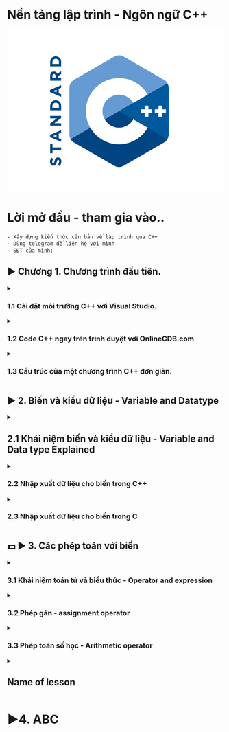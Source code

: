 # Nền tảng lập trình - Ngôn ngữ C++
![Alt text](image.png)

# Lời mở đầu - tham gia vào.. 

    - Xây dựng kiến thức căn bản về lập trình qua C++
    - Dùng telegram để liên hệ với mình
    - SĐT của mình:

## ▶ Chương 1. Chương trình đầu tiên.

<details>
<summary>
<h3>1.1 Cài đặt môi trường C++ với Visual Studio.</h3>
</summary>
- Cài đặt Visual Studio (bản đầy đủ hơn so với VScode).
- Chọn tích vào mục: "Desktop development with C++". Cài luôn cả môi trường C++. Tiếp tục và Install.

    ### Cách tạo project mới.

    - Create new project
    - Empty project
    - Project name - Location - Solution 
    - Thêm chương trình vào phần Source file
    - Viết code 
    - Debuger 
    - Tạo thêm project trong Solution để làm việc
</details>

<details>
<summary>
<h3>1.2 Code C++ ngay trên trình duyệt với OnlineGDB.com</h3>
</summary>

- Nếu máy của bạn cấu hình yếu và không thể chạy Visual Studio hoặc VScode 
- Bạn có thể code trên trình duyệt web: OnlineGDb.com
- Với giao diện vừa đủ dùng
- Có thể lưu lại, qua tài khoản.
</details>

<details>
<summary>
<h3>1.3 Cấu trúc của một chương trình C++ đơn giản.</h3>
</summary>
- Sau khi cài đặt IDE thì bắt đàu viết code.

<h4>Tổng quan của 1 chương trình C++.</h4>

```C++
// Thư viện: liệt kê thư viện chứa các hàm sẽ dùng trong chương trình.
// input output stream: Luồng vào ra của chương trình
#include <iostream>

// thành phần bắt buộc của chương trình - hay là chương trình chính
int main() 
{
    // Nội dung chương trình: là các câu lệnh (statement or Instruction)
    /*  
    *   "std::cout<<" : đây là cú pháp(Syntax) của 1 *   câu lệnh. cần ghi nhớ thuộc lòng.
    *   "std" (standard library): là tên bộ chức năng thư viện chuẩn có sẵ trong ngôn ngữ C++
    *   "cout" (character out) là một hàm cụ thể
    *   Có thể hiểu công cụ "cout" nằm trong bộ công cụ std.
    *   "::" và "<<" là kí hiệu để dùng công cụ
    *   "\n" là kí hiệu xuống dòng
    */
    std::cout << "Hello world!\n";
   

    /*
    *   Lệnh này là trả về giá trị cho hàm main 
    *   Không có cũng ko lỗi, nhưng CẦN PHẢI CÓ để đảm bảo cấu trúc của chương trình
    */
    return 0;
    
}
```
Muốn bỏ qua dòng "std::" thì thêm lệnh này sau khi nhập tất cả các thư viện
```c++
// Dây là cú pháp thêm thư viện, có thể kết thúc bằng dấu ";" nhưng đó là thừa và ko cần thiêt 
#include <iostream>; 

// chú ý đây là 1 lệnh, khỏng phải hàm, biến,...phải có dấu ";"
using namespace std; 
```
</details>





## ▶ 2. Biến và kiểu dữ liệu - Variable and Datatype
<details>
  <summary>
    <h2>2.1 Khái niệm biến và kiểu dữ liệu - Variable and Data type Explained </h2>
  </summary>
  <h3>Biến là:</h3>
  - Đối tượng chiếm một vùng nhớ xác định
  - Dùng để lưu trữ giá trị nào đó
  <h3>Variable Explained:</h3>
  - abc
  <h3>Kiểu dữ liệu là:</h3>
  - Tập hợp của các loại giá trị mà có thể khởi tạo cho một biến 
  <h3>Data type exlained:</h3>
  - abc
</details>




<details>
  <summary>
    <h3>2.2 Nhập xuất dữ liệu cho biến trong C++</h3>
  </summary>
  Luồng dữ liệu vào và ra trong C++:
  gồm có các kiểu sau:

  - Số (nguyên, thực) trên 1 dòng, kết thúc bằng phím "space" hoặc "enter"

  - Kí tự, chuỗi kí tự, trên 1 dòng, kết thúc bằng phím "space" hoặc "enter"
  
  <h4> Lưu ý: </h4>  
  
  - Chuỗi kí tự có dấu cách "space" (dùng thêm thư viện string ); 
  
  - Dùng câu lệnh: 
  
  ```C++
  getline(cin,bien_string);
  ```
  - Nếu trước đó đã nhập gì đó bằng lệnh "cin" và bấm enter thì trong bộ nhớ tạm còn kí tự enter. Phải dùng lệnh sau để fix lỗi này.
  
  ```
  cin.ignore();
  ```
  Nếu trước đó ko nhập gì thì KHÔNG được dùng lệnh cin.ignore() vì sẽ sinh ra lỗi chờ vùng nhớ, mất kí tự đầu tiên của chuỗi

Chương trình ví dụ:
```C++

#include <iostream>
#include <string>
using namespace std;

int main()
{
  int tuoi = 0;
  string ho_ten = "";
  string que_quan = "";

  cout << "Nhap ten: ";
  // Dùng hàm getline() để nhập chuỗi có dấu cách bên trong
  getline(cin,ho_ten);

  // Luông dữ liệu ra
  cout << "Nhap tuoi";
  // Nhập dữ liệu vào Luồng dữ liệu vào
  cin >> tuoi;

  cout << "Nhap que quan: ";
  // Chú ý loại bỏ enter ở lệnh cin trên
  cin.ignore();
  getline(cin,que_quan)
  cout <<"Toi nam nay: " << tuoi <<" tuoi";
  return 0;
}

```
</details>




<details>
  <summary>
    <h3>2.3 Nhập xuất dữ liệu cho biến trong C</h3>
  </summary>

Cách thức nhập xuất dư liệu trong C khác một chút so với C++ về các hàm đưa dữ liệu vào luồng In - Out

<h4>Hàm xuất dữ liệu:</h4>

printf("[Nội dung]...[các đặt tả]", [danh sách đối số]) : xuất 1 luồng kí tự ra màn hình
<h4>Hàm nhập dư liệu</h4>
scanf("[Các đặc tả]", [địa chỉ tham số ]) : Nhập 1 luồng kí tự vào 


<h4>Lưu ý: khi làm việc với chuỗi trong ngôn ngữ C</h4>

- Muốn khởi tạo chuỗi kí tự trong C thì phải nhập qua mảng
- Dùng đặc tả: %s
- Lưu khi chuỗi có chứa dấu cách (VD "Kien Nguyen") thì nhập theo cách thông thường sẽ gây ra sai sót.

- Đây là cách đúng để khai báo kiểu dữ liệu chuỗi trong C
- Lưu ý chuỗi này kết thúc bằng kí tự: null là "\0" sẽ tự thêm vào ở cuối chuỗi
- Nên muốn lưu chuỗi 10 kí tự phải khai báo chuỗi 11 kí 

```C
char chuoiKitu[] = ""
```

Ví dụ 1: In ra màn hình chuỗi đã được khai báo sẵn

```C
char ho_ten[30] = "Kien Nguyen"n;
// Để xuất chuỗi làm như sau
sprintf("Ho va ten: %s",ho_ten);
```

Ví dụ 2: Nhập chuỗi "KHÔNG CÓ" - "CÓ" có dấu cách
```C
// khai báo chuỗi rỗng: dùng cách khai báo mảng và dấu ""
char ten[10] = ""; 

// khai báo biến chuỗi có dấu cách
char ho_ten[20] = "";

// Nhập dữ liệu cho bien ten
// Việc nhập kế thúc khí gặp dấu cách space hoặc xuống dòng enter
scanf("%s", &ten);

// Nhập dữ liệu cho biến ho_ten
// Việc nhập chỉ kết thúc khi gặp phím enter 
scanf("%[^\n]s",ho_ten);
```

Ví dụ 3: tổng hợp 
```C
#include "stdio.h"
int main()
{
  // biến lưu Họ và tên
  char hoTen = "";
  // biến tuoi : Biến số nguyên 
  int tuoi = 0;
  // biến xếp loại
  char xepLoai[] = ""

  //Nhập xuất họ và tên
  printf("Hay nhap ho va ten: ");
  scanf("%[^\n]s",&hoTen);

  // Nhập tuổi
  printf("\nNhap tuoi: ");
  scanf("%d",&tuoi);

  //Lệnh xóa 1 kí tự trong bộ nhớ đệm 
  getchar();

  // Nhập xếp loại
  printf("\nNhap xep loai: ");
  // cần có lệnh xóa bộ nhớ đệm trước đó
  scanf("%c",&xepLoai)

  // Xuất dữ liệu vừa nhập
  printf("%s\n %d tuoi\nXep loai: %s",hoTen,tuoi,xepLoai);

  return 0;
}
```
</details>





## :dollar: ▶ 3. Các phép toán với biến 

<details>
  <summary>
    <h3>3.1 Khái niệm toán tử và biểu thức - Operator and expression</h3>
  </summary>

  <h4>Nội dung chính:</h4>  

  - Ta có Variable là sự biến đổi giá trị của các biến.
  - Nó thông qua các phép toán(+,-,*,/,...): được gọi là Operator(toán tử).
  - Nếu các Operator đứng đơn lẻ thì không có ý nghĩa gì cả.
  - Chúng cần có các Variable hoặc các con số đứng cùng, được gọi là Operand(toán hạng).
  - Lúc này chúng đứng cùng nhau(Operator, Operand) ta có được Expression(biểu thức).

  ```c++
  #include <iostream>
  int main()
  {
    int a = 1; // Biến a được gán giá trị 1 qua toán tử "="
    int b = 2; // Tương tự cho biến b
    cout << a * b + 15; // a*b+15 = 17 | giá trị này được đưa vào luồng cout để đưa ra màn hình (cout trong thư viện iostream)
    return 0;
  }
  ```
  Phép toán có thể biểu diễn bằng kí hiệu (+,-,*,/,...) hiệu hoặc "chuỗi kí tự" hiểu đơn giản là hàm

  ```c++
  cout << sizeof(int_variable) // 4 byet 
  ```
  Số toàn hạng tham gia vào phép toán đó:
  - Có thể có 1 hoặc 2 toán hạng (operand) được dùng khi dùng 1 toán tử(operator).
  
  Độ ưu tiên - Precedent:
  - Sẽ có thứ tự thực hiện giữa các toán tử.

  Thứ tự thực hiện - Associativity:
  - Từ trái sang phải hay từ phải sang trái
  - Ví dụ với phép "+" sẽ làm việc với toán hạng bên tay phải trước

  ```C++
  // 3*4 sẽ được thực hiện trước, sau đó 1*2  rồi 2 + 12 
  cout << 1*2 + 3*4;
  
  ```
</details>




<details>
  <summary>
    <h3>3.2 Phép gán - assignment operator</h3>
  </summary>
  <h4>Nội dung chính:</h4>
  Phép gán - assignment operator.
  Biểu diễn: "=".

  Đặc điểm
  - Gán 1 giá trị nào đó cho 1 biến.
  - Số toán hạng tham gia vào phép gán là: 2.
  - Thứ tự ưu tiên của phép gán sau các phép toán(+,-,*,/,...).
  - Gáng giá trị bên phải sang biến bên trái.

  ```c++
  #include <iostream>
  int main()
  {
    int x; // Khai báo
    x = 10; // Khởi tạo giá trị - gán giá trị 10 cho x
    int y = 2; // Khaoi báo và khởi tạo 
    return 0;
  }
  ```

  Biến constant: chỉ được gán 1 lần duy nhất 
  Cú pháp:

  ```C++
  const int z = 100;
  ```

  ```C++
  int a = 1;
  int b = 2;
  // lưu ý : (a = b = 5) là một biểu thức expression - nên tương tự như biểu thức bình thường, ko phải hàm gì cả
  cout << (a = b = 5) << '\n'; 
  cout << x << '\n' << y << '\n';
  /*Kết quả là:
  5
  5
  5
  */
  ```

</details>


<details>
  <summary>
    <h3>3.3 Phép toán số học - Arithmetic operator</h3>
  </summary>

  <h4>Nội dung chính:</h4>
  
  - Các phép toán cơ bản trong toán học(+, -, *, /, %, ++, --) đều có trong lập trình.
   
  ```C++
  #include <iostream>
  int main()
  {
    // Phép cộng dùng toán tử "+"
    int x = 5 + 6;
    // Phép trừ dùng toán tử "-"
    int y = x - 1; 
    // Phép chia lấy phần nguyên dùng toán tử "/"
    int z = x * 2; 
    
    /* 
    * Trong lập trình thì phép chia là phép toán có nhiều hướng thực 
    * hiện, Nên cần chú ý khi thực hiện phép chia.
    */
    // Phép chia lấy phần nguyên dừng toán tử "/" 
    int i = 15 / 2; 
    //  Phép chia lấy phần dư dừng toán tử "%"
    int i = 15 % 2; // KQ: 1 

    /*
    * Vậy là sao để chia để nhận được kế quả số thực:
    * - Viết biểu thức dưới dạng số thự (VD: 10.0, 3.3,..)
    * - Biến nhận là kiểu số thực
    */
    float j = 15.0 / 2; 
    // Lưu ý biến số thực KHÔNG CÓ chia lấy phần dư
    // Không được chia cho số 0

    // Phép toàn tự tăng và tự giảm /
    // Kí hiệu: "a++" | "++a" | "a--"| "--a"| 
    // Kí hiệu: "a += b" | "a -= b" | "a *= b" | "a /=b" 
    int a = 0;
    a++; // Sau khi câu lệnh kết thúc bằng dấu ";" thì biến a mới tăng 1 đơn vị. 
    ++a; // Tăng ngay khi câu lệnh được thực hiện.
    
    /*
    * Phép toàn ưu tiên
    * Cú pháp: "( a + b ) * c"
    */
    int q = (1+2)*3;

    return 0;
  }
  ```
  <h4>Thư viện toán học</h4>

  Thư viện toán học - math library. Có các hàm cơ bản sau:
  Đây là phép toán được biểu diễn bằng chuỗi kí tự đã được nhắc ở các bài trước. Hay có thể gọi là hàm.

  - Hàm căn bặc 2 - sqrt(a) stand for "square root" 
  - Hàm mũ 2 - pow(a,b) stand for "power"
  - Hàm trị tuyệt đối - abs(a) - stand for "absolute"
  ```C++
  #include <iostream>
  #include <math.h> // Tại sao có chữ ".h"? Vì đây là thư viện của lập trình C 
  #include <cmath> // hoặc có thể viết NTN

  using namespace std;
  int main()
  {
    int x = 9;
    // In ra căn bậc 2
    cout << sqrt(x);
    // Đây là in ra x^4 . Dùng cho mũ lớn để giảm số lượng code.
    cout << pow(x,4);
    //In ra trị tuyệt đối  
    cout << abs(x);
    return 0;
  }
  
  ```
  <h4>Phép toàn cộng kí tự</h4>
  
  ```C++
  char x = 'A'; // Lưu trong bộ nhớ MT là một số nguyên nằm trong mã Asci
  cout << x; // KQ: 65
  cout << (x+1); // KQ: 66
  ```      
</details>



<details>
  <summary>
    <h2>Name of lesson</h2>
  </summary>
      
</details>

# ▶4. ABC
